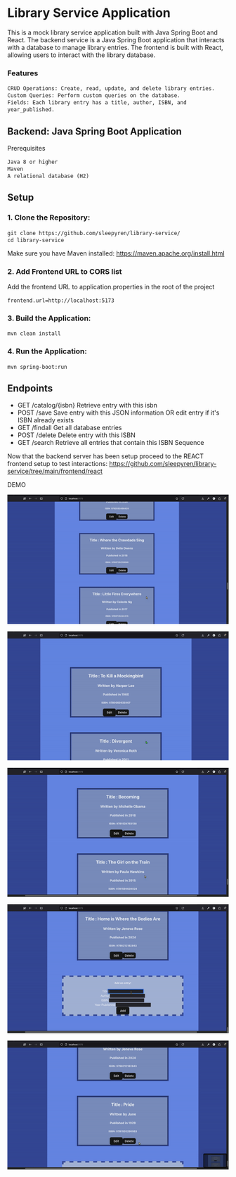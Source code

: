 # Library Service Application

This is a mock library service application built with Java Spring Boot and React. The backend service is a Java Spring Boot application that interacts with a database to manage library entries. The frontend is built with React, allowing users to interact with the library database.
### Features

    CRUD Operations: Create, read, update, and delete library entries.
    Custom Queries: Perform custom queries on the database.
    Fields: Each library entry has a title, author, ISBN, and year_published.

## Backend: Java Spring Boot Application
Prerequisites

    Java 8 or higher
    Maven
    A relational database (H2)

## Setup

### 1. Clone the Repository:
    
    
    git clone https://github.com/sleepyren/library-service/
    cd library-service

Make sure you have Maven installed:
https://maven.apache.org/install.html

### 2. Add Frontend URL to CORS list
Add the frontend URL to application.properties in the root of the project
```
frontend.url=http://localhost:5173
```
### 3. Build the Application:
```
mvn clean install
```
### 4. Run the Application:

```
mvn spring-boot:run
```

## Endpoints
- GET /catalog/{isbn} Retrieve entry with this isbn 
- POST /save Save entry with this JSON information OR edit entry if it's ISBN already exists
- GET /findall Get all database entries
- POST /delete Delete entry with this ISBN
- GET /search Retrieve all entries that contain this ISBN Sequence

Now that the backend server has been setup proceed to the REACT frontend setup to test interactions:
https://github.com/sleepyren/library-service/tree/main/frontend/react

DEMO

![Adding Entry](/demoImages/addsuccess.gif) 

![Delete Entry](/demoImages/delete.gif)

![Edit Entry](/demoImages/editsuccess.gif)

![Add Failed](/demoImages/addfail.gif)

![Edit Failed](/demoImages/editfailed.gif)